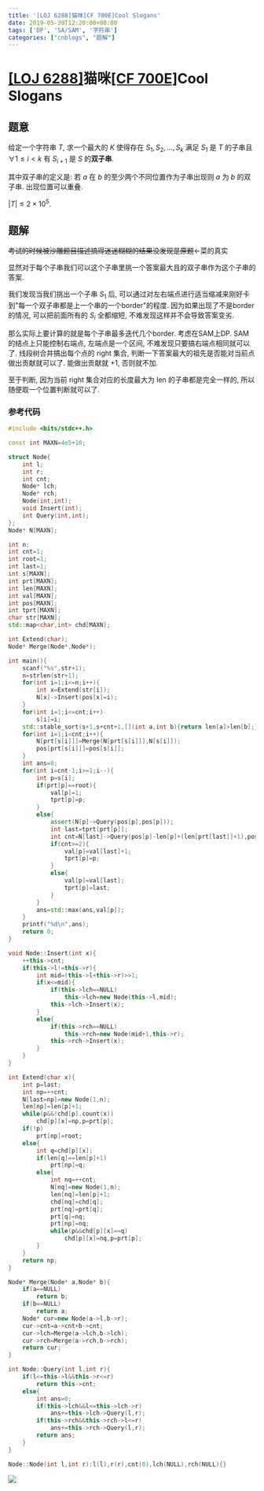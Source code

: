 ```yaml
---
title: '[LOJ 6288]猫咪[CF 700E]Cool Slogans'
date: 2019-05-30T12:20:00+00:00
tags: ['DP', 'SA/SAM', '字符串']
categories: ["cnblogs", "题解"]
---
```

# [[LOJ 6288]](https://loj.ac/problem/6288)猫咪[[CF 700E]](https://codeforces.com/contest/700/problem/E)Cool Slogans

## 题意

给定一个字符串 $T$, 求一个最大的 $K$ 使得存在 $S_1,S_2,\dots,S_k$ 满足 $S_1$ 是 $T$ 的子串且 $\forall 1\le  i< k$ 有 $S_{i+1}$ 是 $S$ 的**双子串**.

其中双子串的定义是: 若 $a$ 在 $b$ 的至少两个不同位置作为子串出现则 $a$ 为 $b$ 的双子串. 出现位置可以重叠.

$|T|\le 2\times 10^5$.

## 题解

~~考试的时候被沙雕题目描述搞得迷迷糊糊的结果没发现是原题~~<span class="covered">←菜的真实</span>

显然对于每个子串我们可以这个子串里挑一个答案最大且的双子串作为这个子串的答案.

我们发现当我们挑出一个子串 $S_1$ 后, 可以通过对左右端点进行适当缩减来刚好卡到"每一个双子串都是上一个串的一个border"的程度. 因为如果出现了不是border的情况, 可以把前面所有的 $S_i$ 全都缩短, 不难发现这样并不会导致答案变劣.

那么实际上要计算的就是每个子串最多迭代几个border. 考虑在SAM上DP. SAM的结点上只能控制右端点, 左端点是一个区间, 不难发现只要搞右端点相同就可以了. 线段树合并搞出每个点的 right 集合, 判断一下答案最大的祖先是否能对当前点做出贡献就可以了. 能做出贡献就 $+1$, 否则就不加.

至于判断, 因为当前 right 集合对应的长度最大为 len 的子串都是完全一样的, 所以随便取一个位置判断就可以了.

### 参考代码

```cpp
#include <bits/stdc++.h>

const int MAXN=4e5+10;

struct Node{
	int l;
	int r;
	int cnt;
	Node* lch;
	Node* rch;
	Node(int,int);
	void Insert(int);
	int Query(int,int);
};
Node* N[MAXN];

int n;
int cnt=1;
int root=1;
int last=1;
int s[MAXN];
int prt[MAXN];
int len[MAXN];
int val[MAXN];
int pos[MAXN];
int tprt[MAXN];
char str[MAXN];
std::map<char,int> chd[MAXN];

int Extend(char);
Node* Merge(Node*,Node*);

int main(){
	scanf("%s",str+1);
	n=strlen(str+1);
	for(int i=1;i<=n;i++){
		int x=Extend(str[i]);
		N[x]->Insert(pos[x]=i);
	}
	for(int i=1;i<=cnt;i++)
		s[i]=i;
	std::stable_sort(s+1,s+cnt+1,[](int a,int b){return len[a]>len[b];});
	for(int i=1;i<cnt;i++){
		N[prt[s[i]]]=Merge(N[prt[s[i]]],N[s[i]]);
		pos[prt[s[i]]]=pos[s[i]];
	}
	int ans=0;
	for(int i=cnt-1;i>=1;i--){
		int p=s[i];
		if(prt[p]==root){
			val[p]=1;
			tprt[p]=p;
		}
		else{
			assert(N[p]->Query(pos[p],pos[p]));
			int last=tprt[prt[p]];
			int cnt=N[last]->Query(pos[p]-len[p]+(len[prt[last]]+1),pos[p]);
			if(cnt>=2){
				val[p]=val[last]+1;
				tprt[p]=p;
			}
			else{
				val[p]=val[last];
				tprt[p]=last;
			}
		}
		ans=std::max(ans,val[p]);
	}
	printf("%d\n",ans);
	return 0;
}

void Node::Insert(int x){
	++this->cnt;
	if(this->l!=this->r){
		int mid=(this->l+this->r)>>1;
		if(x<=mid){
			if(this->lch==NULL)
				this->lch=new Node(this->l,mid);
			this->lch->Insert(x);
		}
		else{
			if(this->rch==NULL)
				this->rch=new Node(mid+1,this->r);
			this->rch->Insert(x);
		}
	}
}

int Extend(char x){
	int p=last;
	int np=++cnt;
	N[last=np]=new Node(1,n);
	len[np]=len[p]+1;
	while(p&&!chd[p].count(x))
		chd[p][x]=np,p=prt[p];
	if(!p)
		prt[np]=root;
	else{
		int q=chd[p][x];
		if(len[q]==len[p]+1)
			prt[np]=q;
		else{
			int nq=++cnt;
			N[nq]=new Node(1,n);
			len[nq]=len[p]+1;
			chd[nq]=chd[q];
			prt[nq]=prt[q];
			prt[q]=nq;
			prt[np]=nq;
			while(p&&chd[p][x]==q)
				chd[p][x]=nq,p=prt[p];
		}
	}
	return np;
}

Node* Merge(Node* a,Node* b){
	if(a==NULL)
		return b;
	if(b==NULL)
		return a;
	Node* cur=new Node(a->l,b->r);
	cur->cnt=a->cnt+b->cnt;
	cur->lch=Merge(a->lch,b->lch);
	cur->rch=Merge(a->rch,b->rch);
	return cur;
}

int Node::Query(int l,int r){
	if(l<=this->l&&this->r<=r)
		return this->cnt;
	else{
		int ans=0;
		if(this->lch&&l<=this->lch->r)
			ans+=this->lch->Query(l,r);
		if(this->rch&&this->rch->l<=r)
			ans+=this->rch->Query(l,r);
		return ans;
	}
}

Node::Node(int l,int r):l(l),r(r),cnt(0),lch(NULL),rch(NULL){}

```

![](https://example.com/image)
